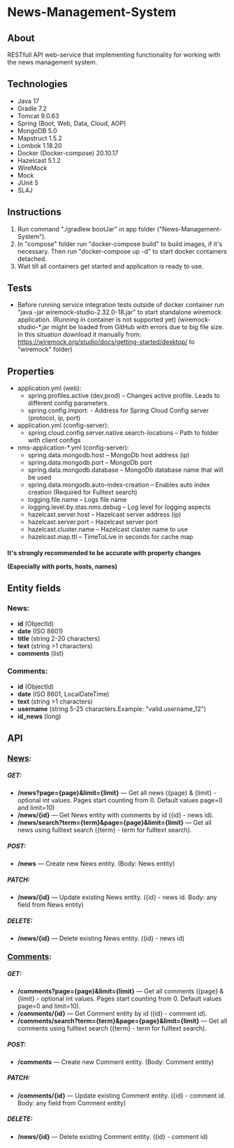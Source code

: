 # News-Management-System

## About
RESTfull API web-service that implementing functionality for working with the news management system.

## Technologies
+ Java 17
+ Gradle 7.2
+ Tomcat 9.0.63
+ Spring (Boot, Web, Data, Cloud, AOP) 
+ MongoDB 5.0
+ Mapstruct 1.5.2
+ Lombok 1.18.20
+ Docker (Docker-compose) 20.10.17
+ Hazelcast 5.1.2
+ WireMock
+ Mock
+ JUnit 5
+ SL4J

## Instructions
1) Run command "./gradlew bootJar" in app folder ("News-Management-System").
2) In "compose" folder run "docker-compose build" to build images, if it's necessary. Then run "docker-compose up -d" to start docker containers detached.
3) Wait till all containers get started and application is ready to use.

## Tests
- Before running service integration tests outside of docker container run "java -jar wiremock-studio-2.32.0-18.jar" to start standalone wiremock application. 
(Running in container is not supported yet)
(wiremock-studio-*.jar might be loaded from GitHub with errors due to big file size. In this situation download it manually from: https://wiremock.org/studio/docs/getting-started/desktop/ to "wiremock" folder)

## Properties
- application.yml (web):
  - spring.profiles.active (dev,prod) – Changes active profile. Leads to different config parameters.
  - spring.config.import: - Address for Spring Cloud Config server (protocol, ip, port)
- application.yml (config-server):
  - spring.cloud.config.server.native.search-locations – Path to folder with client configs
- nms-application-*.yml (config-server):
  - spring.data.mongodb.host – MongoDb host address (ip)
  - spring.data.mongodb.port – MongoDb port
  - spring.data.mongodb.database – MongoDb database name that will be used
  - spring.data.mongodb.auto-index-creation – Enables auto index creation (Required for Fulltext search)
  - logging.file.name – Logs file name
  - logging.level.by.stas.nms.debug – Log level for logging aspects
  - hazelcast.server.host – Hazelcast server address (ip)
  - hazelcast.server.port – Hazelcast server port
  - hazelcast.cluster.name – Hazelcast claster name to use
  - hazelcast.map.ttl – TimeToLive in seconds for cache map
  
<h4>
  <p>It's strongly recommended to be accurate with property changes</p>
  <p>(Especially with ports, hosts, names)</p>
</h4>

## Entity fields
### News:
+ <b>id</b> (ObjectId)
+ <b>date</b> (ISO 8601)
+ <b>title</b> (string 2-20 characters)
+ <b>text</b> (string >1 characters)
+ <b>comments</b> (list)

### Comments:
+ <b>id</b> (ObjectId)
+ <b>date</b> (ISO 8601, LocalDateTime)
+ <b>text</b> (string >1 characters)
+ <b>username</b> (string 5-25 characters.Example: "valid.username_12")
+ <b>id_news</b> (long)

## API

### <font size="+1"><u>News</u></font>:
##### GET:
+ <b>/news?page={page}&limit={limit}</b> — Get all news ({page} & {limit} - optional int values. Pages start counting from 0. Default values page=0 and limit=10)
+ <b>/news/{id}</b> — Get News entity with comments by id ({id} - news id).
+ <b>/news/search?term={term}&page={page}&limit={limit}</b> — Get all news using fulltext search ({term} - term for fulltext search).
##### POST:
+ <b>/news</b> — Create new News entity. (Body: News entity)
##### PATCH:
+ <b>/news/{id}</b> — Update existing News entity. ({id} - news id. Body: any field from News entity)
##### DELETE:
+ <b>/news/{id}</b> — Delete existing News entity. ({id} - news id)

### <font size="+1"><u>Comments</u></font>:
##### GET:
+ <b>/comments?page={page}&limit={limit}</b> — Get all comments ({page} & {limit} - optional int values. Pages start counting from 0. Default values page=0 and limit=10).
+ <b>/comments/{id}</b> — Get Comment entity by id ({id} - comment id).
+ <b>/comments/search?term={term}&page={page}&limit={limit}</b> — Get all comments using fulltext search ({term} - term for fulltext search).
##### POST:
+ <b>/comments</b> — Create new Comment entity. (Body: Comment entity)
##### PATCH:
+ <b>/comments/{id}</b> — Update existing Comment entity. ({id} - comment id. Body: any field from Comment entity)
##### DELETE:
+ <b>/news/{id}</b> — Delete existing Comment entity. ({id} - comment id)